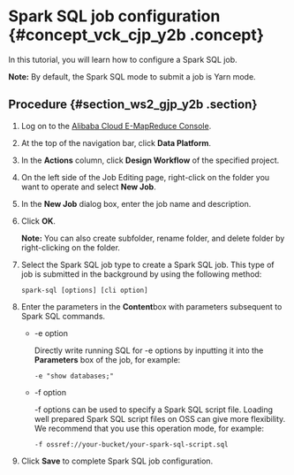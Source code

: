 # Spark SQL job configuration {#concept_vck_cjp_y2b .concept}

In this tutorial, you will learn how to configure a Spark SQL job.

**Note:** By default, the Spark SQL mode to submit a job is Yarn mode.

## Procedure {#section_ws2_gjp_y2b .section}

1.  Log on to the [Alibaba Cloud E-MapReduce Console](https://emr.console.aliyun.com/?spm=5176.8250060.103.1.48466f55SEaqMe#/cn-hangzhou).
2.  At the top of the navigation bar, click **Data Platform**.
3.  In the **Actions** column, click **Design Workflow** of the specified project.
4.  On the left side of the Job Editing page, right-click on the folder you want to operate and select **New Job**.
5.  In the **New Job** dialog box, enter the job name and description.
6.  Click **OK**.

    **Note:** You can also create subfolder, rename folder, and delete folder by right-clicking on the folder.

7.  Select the Spark SQL job type to create a Spark SQL job. This type of job is submitted in the background by using the following method:

    ```
    spark-sql [options] [cli option]
    ```

8.  Enter the parameters in the **Content**box with parameters subsequent to Spark SQL commands.
    -   -e option

        Directly write running SQL for -e options by inputting it into the **Parameters** box of the job, for example:

        ```
        -e "show databases;"
        ```

    -   -f option

        -f options can be used to specify a Spark SQL script file. Loading well prepared Spark SQL script files on OSS can give more flexibility. We recommend that you use this operation mode, for example:

        ```
        -f ossref://your-bucket/your-spark-sql-script.sql
        ```

9.  Click **Save** to complete Spark SQL job configuration.

